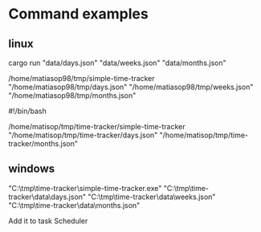 # Command examples

## linux

cargo run "data/days.json" "data/weeks.json" "data/months.json"

/home/matiasop98/tmp/simple-time-tracker "/home/matiasop98/tmp/days.json" "/home/matiasop98/tmp/weeks.json" "/home/matiasop98/tmp/months.json"

#!/bin/bash

/home/matisop/tmp/time-tracker/simple-time-tracker "/home/matisop/tmp/time-tracker/days.json" "/home/matisop/tmp/time-tracker/months.json"

## windows

"C:\tmp\time-tracker\simple-time-tracker.exe" "C:\tmp\time-tracker\data\days.json" "C:\tmp\time-tracker\data\weeks.json" "C:\tmp\time-tracker\data\months.json"

Add it to task Scheduler

